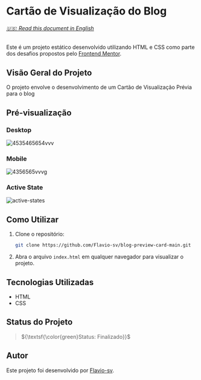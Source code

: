 # Cartão de Visualização do Blog

<h6> <a href="https://github.com/Flavio-sv/Blog-Preview-Card-Main/blob/main/README.md"> 🇺🇸: Read this document in English</a> </h6>

Este é um projeto estático desenvolvido utilizando HTML e CSS como parte dos desafios propostos pelo [Frontend Mentor](https://www.frontendmentor.io/).

## Visão Geral do Projeto

O projeto envolve o desenvolvimento de um Cartão de Visualização Prévia para o blog

## Pré-visualização

### Desktop

![4535465654vvv](https://github.com/Flavio-sv/Blog-Preview-Card-Main/assets/124817700/19ab892f-cccb-4092-88dd-5fb77fc40a4e)

### Mobile

![4356565vvvg](https://github.com/Flavio-sv/Blog-Preview-Card-Main/assets/124817700/be018163-709c-4672-9b18-54e7ab47f2bf)

### Active State

![active-states](https://github.com/Flavio-sv/Blog-Preview-Card-Main/assets/124817700/4c063bdd-14f3-4a5b-94e8-17cf272e4d85)

## Como Utilizar

1. Clone o repositório:

   ```bash
   git clone https://github.com/Flavio-sv/blog-preview-card-main.git
   ```

2. Abra o arquivo `index.html` em qualquer navegador para visualizar o projeto.

## Tecnologias Utilizadas

- HTML
- CSS

## Status do Projeto

> ${\textsf{\color{green}Status: Finalizado}}$

## Autor

Este projeto foi desenvolvido por [Flavio-sv](https://github.com/Flavio-sv).
